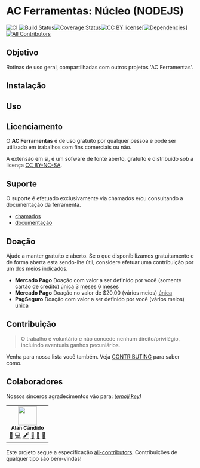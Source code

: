 # AC Ferramentas: Núcleo (NODEJS)

![CI](https://github.com/brodao/act-core-nod/workflows/CI/badge.svg?branch=master)
[![Build Status](https://travis-ci.org/brodao/act-core-nod.svg?branch=master)](https://travis-ci.org/brodao/act-core-nod.svg?branch=master)[![Coverage Status](https://coveralls.io/repos/github/brodao/act-core-nod/badge.svg?branch=master)](https://coveralls.io/github/brodao/act-core-nod?branch=master)[![CC BY license](https://img.shields.io/badge/license-CC%20BY-%2327ad79)](https://creativecommons.org/licenses/by/4.0/)[![Dependencies](https://david-dm.org/brodao/act-core-nod.svg)]<!-- ALL-CONTRIBUTORS-BADGE:START - Do not remove or modify this section -->[![All Contributors](https://img.shields.io/badge/all_contributors-1-orange.svg?style=flat-square)](#contributors-)<!-- ALL-CONTRIBUTORS-BADGE:END -->

## Objetivo

Rotinas de uso geral, compartilhadas com outros projetos 'AC Ferramentas'.

## Instalação

## Uso

## Licenciamento

O **AC Ferramentas** é de uso gratuíto por qualquer pessoa e pode ser utilizado em trabalhos com fins comerciais ou não.

A extensão em si, é um sofware de fonte aberto, gratuíto e distribuí­do sob a licença [CC BY-NC-SA](LICENSE).

## Suporte

O suporte é efetuado exclusivamente via chamados e/ou consultando a documentação da ferramenta.

-   [chamados](https://github.com/brodao/act-core-nod/issues?status=new&status=open)
-   [documentação](https://github.com/brodao/act-core-nod/wiki/)

## Doação

Ajude a manter gratuíto e aberto. Se o que disponibilizamos gratuitamente e de forma aberta esta sendo-lhe útil, considere efetuar uma contribuição por um dos meios indicados.

-   **Mercado Pago** Doação com valor a ser definido por você (somente cartão de crédito) [única](http://mpago.la/1sWXCjq) [3 meses](http://mpago.la/2WWNAp5) [6 meses](http://mpago.la/2WHLJ5S)
-   **Mercado Pago** Doação no valor de \$20,00 (vários meios) [única](https://www.mercadopago.com.br/checkout/v1/redirect?pref_id=265489088-d6ac3c3d-26ec-4b32-9e61-1a6f67f46880)
-   **PagSeguro** Doação com valor a ser definido por você (vários meios) [única](https://pagseguro.uol.com.br/checkout/nc/nl/donation/sender-identification.jhtml?t=ed1ce6a52728d7cc3f98b07dd597573b7db955e85faff6ff5da31c3d3b58266b&e=true#rmcl)

## Contribuição

> O trabalho é voluntário e não concede nenhum direito/privilégio, incluindo eventuais ganhos pecuniários.

Venha para nossa lista você também. Veja [CONTRIBUTING](CONTRIBUTING.MD) para saber como.

## Colaboradores

Nossos sinceros agradecimentos vão para: _([emoji key](https://allcontributors.org/docs/en/emoji-key))_

<!-- ALL-CONTRIBUTORS-LIST:START - Do not remove or modify this section -->
<!-- prettier-ignore-start -->
<!-- markdownlint-disable -->
<table>
  <tr>
    <td align="center"><a href="https://github.com/brodao"><img src="https://avatars0.githubusercontent.com/u/949914?v=4?s=50" width="50px;" alt=""/><br /><sub><b>Alan Cândido</b></sub></a><br /><a href="#projectManagement-brodao" title="Project Management">📆</a> <a href="https://github.com/brodao/act-core-nod/commits?author=brodao" title="Code">💻</a> <a href="#content-brodao" title="Content">🖋</a> <a href="https://github.com/brodao/act-core-nod/commits?author=brodao" title="Documentation">📖</a> <a href="#ideas-brodao" title="Ideas, Planning, & Feedback">🤔</a> <a href="#maintenance-brodao" title="Maintenance">🚧</a></td>
  </tr>
</table>

<!-- markdownlint-enable -->
<!-- prettier-ignore-end -->

<!-- ALL-CONTRIBUTORS-LIST:END -->

Este projeto segue a especificação [all-contributors](https://github.com/all-contributors/all-contributors). Contribuições de qualquer tipo são bem-vindas!
